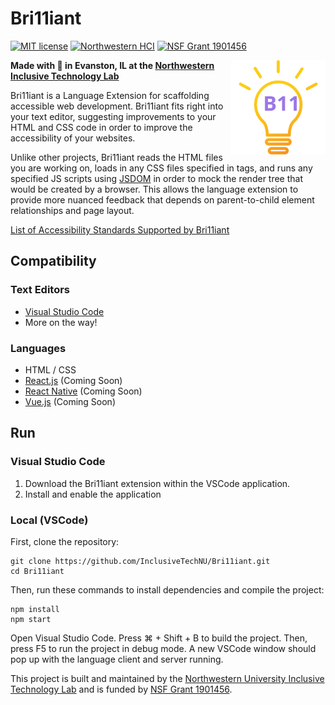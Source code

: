 # Bri11iant
[![MIT license](https://img.shields.io/badge/license-MIT-blue.svg)](https://github.com/InclusiveTechNU/Bri11iant/blob/master/LICENSE)
[![Northwestern HCI](https://img.shields.io/badge/NU-HCI-blueviolet)](https://hci.northwestern.edu/)
[![NSF Grant 1901456](https://img.shields.io/badge/NSF-1901456-informational)](https://www.nsf.gov/awardsearch/showAward?AWD_ID=1901456)

<img src="logo-1.svg" alt="Bri11iant logo - a Lightbulb with an 11 instead of the filaments" align="right" width="30%" margin-left=0/>

**Made with :purple_heart: in Evanston, IL at the [Northwestern Inclusive Technology Lab](http://inclusive.northwestern.edu/)**

Bri11iant is a Language Extension for scaffolding accessible web development. Bri11iant fits right into your text editor, suggesting improvements to your HTML and CSS code in order to improve the accessibility of your websites.

Unlike other projects, Bri11iant reads the HTML files you are working on, loads in any CSS files specified in <link> tags, and runs any specified JS scripts using [JSDOM](https://github.com/jsdom/jsdom) in order to mock the render tree that would be created by a browser. This allows the language extension to provide more nuanced feedback that depends on parent-to-child element relationships and page layout.

[List of Accessibility Standards Supported by Bri11iant](https://github.com/InclusiveTechNU/A11yGrammar)

## Compatibility

### Text Editors

- [Visual Studio Code](https://code.visualstudio.com)
- More on the way!

### Languages

- HTML / CSS
- [React.js](https://reactjs.org) (Coming Soon)
- [React Native](https://facebook.github.io/react-native/) (Coming Soon)
- [Vue.js](https://vuejs.org) (Coming Soon)

## Run

### Visual Studio Code

1. Download the Bri11iant extension within the VSCode application.
2. Install and enable the application

### Local (VSCode)

First, clone the repository:

```unix
git clone https://github.com/InclusiveTechNU/Bri11iant.git
cd Bri11iant
```

Then, run these commands to install dependencies and compile the project:

```unix
npm install
npm start
```

Open Visual Studio Code. Press ⌘ + Shift + B to build the project. Then, press F5 to run the project in debug mode. A new VSCode window should pop up with the language client and server running.

This project is built and maintained by the [Northwestern University Inclusive Technology Lab](https://inclusive.northwestern.edu) and is funded by [NSF Grant 1901456](https://www.nsf.gov/awardsearch/showAward?AWD_ID=1901456).
